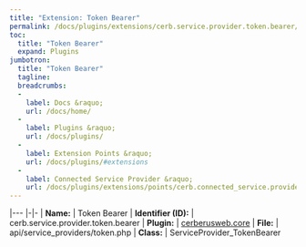 ```yaml
---
title: "Extension: Token Bearer"
permalink: /docs/plugins/extensions/cerb.service.provider.token.bearer/
toc:
  title: "Token Bearer"
  expand: Plugins
jumbotron:
  title: "Token Bearer"
  tagline: 
  breadcrumbs:
  -
    label: Docs &raquo;
    url: /docs/home/
  -
    label: Plugins &raquo;
    url: /docs/plugins/
  -
    label: Extension Points &raquo;
    url: /docs/plugins/#extensions
  -
    label: Connected Service Provider &raquo;
    url: /docs/plugins/extensions/points/cerb.connected_service.provider
---
```


|---
|-|-
| **Name:** | Token Bearer
| **Identifier (ID):** | cerb.service.provider.token.bearer
| **Plugin:** | [cerberusweb.core](/docs/plugins/cerberusweb.core/)
| **File:** | api/service_providers/token.php
| **Class:** | ServiceProvider_TokenBearer

